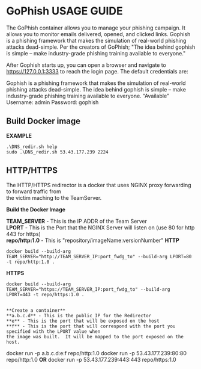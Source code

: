 # **GoPhish USAGE GUIDE**  


The GoPhish container allows you to manage your phishing campaign.  It allows you to monitor emails delivered, 
opened, and clicked links. Gophish is a phishing framework that makes the simulation of real-world phishing attacks dead-simple. Per the creators of GoPhish; "The idea behind gophish is simple – make industry-grade phishing training available to everyone."


After Gophish starts up, you can open a browser and navigate to https://127.0.0.1:3333 to reach the login page.
The default credentials are:

Gophish is a phishing framework that makes the simulation of real-world phishing attacks dead-simple. The idea behind gophish is simple – make industry-grade phishing training available to everyone. “Available”
Username: admin
Password: gophish
## **Build Docker image**


**EXAMPLE**

```
.\DNS_redir.sh help  
sudo .\DNS_redir.sh 53.43.177.239 2224
```


## **HTTP/HTTPS**

The HTTP/HTTPS redirector is a docker that uses NGINX proxy forwarding to forward traffic from  
the victim maching to the TeamServer.   

**Build the Docker Image**

**TEAM_SERVER** - This is the IP ADDR of the Team Server  
**LPORT** - This is the Port that the NGINX Server will listen on (use 80 for http 443 for https)  
**repo/http:1.0** - This is "repository/imageName:versionNumber" 
**HTTP**
```
docker build --build-arg TEAM_SERVER="http://TEAM_SERVER_IP:port_fwdg_to" --build-arg LPORT=80 -t repo/http:1.0 .  
```
**HTTPS**
```
docker build --build-arg TEAM_SERVER="https://TEAM_SERVER_IP:port_fwdg_to" --build-arg LPORT=443 -t repo/https:1.0 .  


**Create a container**  
**a.b.c.d** - This is the public IP for the Redirector  
**e** - This is the port that will be exposed on the host  
**f** - This is the port that will correspond with the port you specified with the LPORT value when  
the image was built.  It will be mapped to the port exposed on the host.   
```
docker run -p a.b.c.d:e:f repo/http:1.0
docker run -p 53.43.177.239:80:80 repo/http:1.0
**OR**
docker run -p 53.43.177.239:443:443 repo/https:1.0
```

